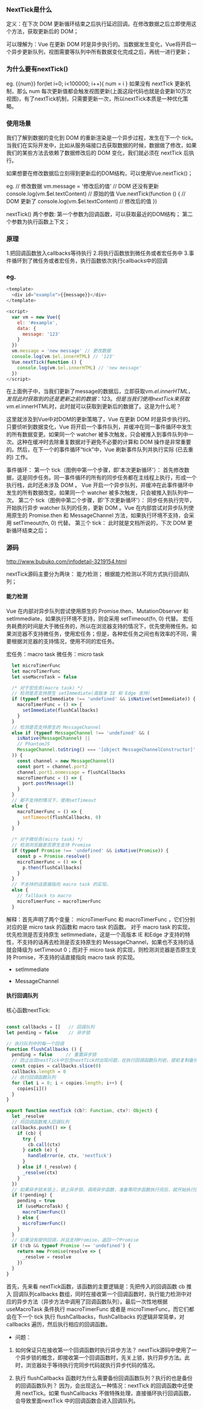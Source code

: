 ### NextTick是什么

  定义：在下次 DOM 更新循环结束之后执行延迟回调。在修改数据之后立即使用这个方法，获取更新后的 DOM；

  可以理解为：Vue 在更新 DOM 时是异步执行的。当数据发生变化，Vue将开启一个异步更新队列，视图需要等队列中所有数据变化完成之后，再统一进行更新；

### 为什么要有nextTick()
  eg.
    {{num}}
    for(let i=0; i<100000; i++){
        num = i
    }
  如果没有 nextTick 更新机制，那么 num 每次更新值都会触发视图更新(上面这段代码也就是会更新10万次视图)，有了nextTick机制，只需要更新一次，所以nextTick本质是一种优化策略。

### 使用场景

  我们了解到数据的变化到 DOM 的重新渲染是一个异步过程，发生在下一个 tick。当我们在实际开发中，比如从服务端接口去获取数据的时候，数据做了修改，如果我们的某些方法去依赖了数据修改后的 DOM 变化，我们就必须在 nextTick 后执行。

  如果想要在修改数据后立刻得到更新后的DOM结构，可以使用Vue.nextTick()；

  eg.
    // 修改数据
    vm.message = '修改后的值'
    // DOM 还没有更新
    console.log(vm.$el.textContent) // 原始的值
    Vue.nextTick(function () {
      // DOM 更新了
      console.log(vm.$el.textContent) // 修改后的值
    })
  
  nextTick() 两个参数: 第一个参数为回调函数，可以获取最近的DOM结构；
                      第二个参数为执行函数上下文；

### 原理
  1.把回调函数放入callbacks等待执行
  2.将执行函数放到微任务或者宏任务中
  3.事件循环到了微任务或者宏任务，执行函数依次执行callbacks中的回调


### eg.
```javascript
<template>
  <div id="example">{{message}}</div>
</template>

<script>
  var vm = new Vue({
    el: '#example',
    data: {
      message: '123'
    }
  })
  vm.message = 'new message' // 更改数据
  console.log(vm.$el.innerHTML) // '123'
  Vue.nextTick(function () {
    console.log(vm.$el.innerHTML) // 'new message'
  })
</script>
```
在上面例子中，当我们更新了message的数据后，立即获取vm.$el.innerHTML，发现此时获取到的还是更新之前的数据：123。但是当我们使用nextTick来获取vm.$el.innerHTML时，此时就可以获取到更新后的数据了。这是为什么呢？

这里就涉及到Vue中对DOM的更新策略了，Vue 在更新 DOM 时是异步执行的。
  只要侦听到数据变化，Vue 将开启一个事件队列，并缓冲在同一事件循环中发生的所有数据变更。如果同一个 watcher 被多次触发，只会被推入到事件队列中一次。这种在缓冲时去除重复数据对于避免不必要的计算和 DOM 操作是非常重要的。然后，在下一个的事件循环“tick”中，Vue 刷新事件队列并执行实际 (已去重的) 工作。

事件循环：
  第一个 tick（图例中第一个步骤，即'本次更新循环'）：
    首先修改数据，这是同步任务。同一事件循环的所有的同步任务都在主线程上执行，形成一个执行栈，此时还未涉及 DOM 。
    Vue 开启一个异步队列，并缓冲在此事件循环中发生的所有数据改变。如果同一个 watcher 被多次触发，只会被推入到队列中一次。
  第二个 tick（图例中第二个步骤，即'下次更新循环'）：
    同步任务执行完毕，开始执行异步 watcher 队列的任务，更新 DOM 。Vue 在内部尝试对异步队列使用原生的 Promise.then 和 MessageChannel 方法，如果执行环境不支持，会采用 setTimeout(fn, 0) 代替。
  第三个 tick：
    此时就是文档所说的，下次 DOM 更新循环结束之后；

### 源码

http://www.bubuko.com/infodetail-3219154.html

nextTick源码主要分为两块：
  能力检测；
  根据能力检测以不同方式执行回调队列；

#### 能力检测

Vue 在内部对异步队列尝试使用原生的 Promise.then、MutationObserver 和 setImmediate，如果执行环境不支持，则会采用 setTimeout(fn, 0) 代替。
宏任务耗费的时间是大于微任务的，所以在浏览器支持的情况下，优先使用微任务。如果浏览器不支持微任务，使用宏任务；但是，各种宏任务之间也有效率的不同，需要根据浏览器的支持情况，使用不同的宏任务。

宏任务：macro task
微任务：micro task

``` javascript
  let microTimerFunc
  let macroTimerFunc
  let useMacroTask = false

  /* 对于宏任务(macro task) */
  // 检测是否支持原生 setImmediate(高版本 IE 和 Edge 支持)
  if (typeof setImmediate !== 'undefined' && isNative(setImmediate)) {
    macroTimerFunc = () => {
      setImmediate(flushCallbacks)
    }
  } 
  // 检测是否支持原生的 MessageChannel
  else if (typeof MessageChannel !== 'undefined' && (
    isNative(MessageChannel) ||
    // PhantomJS
    MessageChannel.toString() === '[object MessageChannelConstructor]'
  )) {
    const channel = new MessageChannel()
    const port = channel.port2
    channel.port1.onmessage = flushCallbacks
    macroTimerFunc = () => {
      port.postMessage(1)
    }
  } 
  // 都不支持的情况下，使用setTimeout
  else {
    macroTimerFunc = () => {
      setTimeout(flushCallbacks, 0)
    }
  }

  /* 对于微任务(micro task) */
  // 检测浏览器是否原生支持 Promise
  if (typeof Promise !== 'undefined' && isNative(Promise)) {
    const p = Promise.resolve()
    microTimerFunc = () => {
      p.then(flushCallbacks)
    }
  } 
  // 不支持的话直接指向 macro task 的实现。
  else {
    // fallback to macro
    microTimerFunc = macroTimerFunc
  }
```

解释：首先声明了两个变量： microTimerFunc 和 macroTimerFunc ，它们分别对应的是 micro task 的函数和 macro task 的函数。
对于 macro task 的实现，优先检测是否支持原生 setImmediate，这是一个高版本 IE 和Edge 才支持的特性，不支持的话再去检测是否支持原生的 MessageChannel，如果也不支持的话就会降级为 setTimeout 0；而对于 micro task 的实现，则检测浏览器是否原生支持 Promise，不支持的话直接指向 macro task 的实现。
 
- setImmediate

- MessageChannel

#### 执行回调队列

核心函数nextTick:

```javascript

const callbacks = []   // 回调队列
let pending = false    // 异步锁

// 执行队列中的每一个回调
function flushCallbacks () {
  pending = false     // 重置异步锁
  // 防止出现nextTick中包含nextTick时出现问题，在执行回调函数队列前，提前复制备份并清空回调函数队列
  const copies = callbacks.slice(0)
  callbacks.length = 0
  // 执行回调函数队列
  for (let i = 0; i < copies.length; i++) {
    copies[i]()
  }
}

export function nextTick (cb?: Function, ctx?: Object) {
  let _resolve
  // 将回调函数推入回调队列
  callbacks.push(() => {
    if (cb) {
      try {
        cb.call(ctx)
      } catch (e) {
        handleError(e, ctx, 'nextTick')
      }
    } else if (_resolve) {
      _resolve(ctx)
    }
  })
  // 如果异步锁未锁上，锁上异步锁，调用异步函数，准备等同步函数执行完后，就开始执行回调函数队列
  if (!pending) {
    pending = true
    if (useMacroTask) {
      macroTimerFunc()
    } else {
      microTimerFunc()
    }
  }
  // 如果没有提供回调，并且支持Promise，返回一个Promise
  if (!cb && typeof Promise !== 'undefined') {
    return new Promise(resolve => {
      _resolve = resolve
    })
  }
}
```

首先，先来看 nextTick函数，该函数的主要逻辑是：先把传入的回调函数 cb 推入 回调队列callbacks 数组，同时在接收第一个回调函数时，执行能力检测中对应的异步方法（异步方法中调用了回调函数队列）。最后一次性地根据 useMacroTask 条件执行 macroTimerFunc 或者是 microTimerFunc，而它们都会在下一个 tick 执行 flushCallbacks，flushCallbacks 的逻辑非常简单，对 callbacks 遍历，然后执行相应的回调函数。

- 问题：

1. 如何保证只在接收第一个回调函数时执行异步方法？
  nextTick源码中使用了一个异步锁的概念，即接收第一个回调函数时，先关上锁，执行异步方法。此时，浏览器处于等待执行完同步代码就执行异步代码的情况。

2. 执行 flushCallbacks 函数时为什么需要备份回调函数队列？执行的也是备份的回调函数队列？
  因为，会出现这么一种情况：nextTick 的回调函数中还使用 nextTick。如果 flushCallbacks 不做特殊处理，直接循环执行回调函数，会导致里面nextTick 中的回调函数会进入回调队列。
